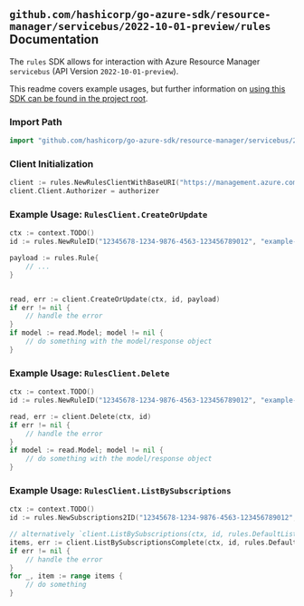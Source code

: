 
## `github.com/hashicorp/go-azure-sdk/resource-manager/servicebus/2022-10-01-preview/rules` Documentation

The `rules` SDK allows for interaction with Azure Resource Manager `servicebus` (API Version `2022-10-01-preview`).

This readme covers example usages, but further information on [using this SDK can be found in the project root](https://github.com/hashicorp/go-azure-sdk/tree/main/docs).

### Import Path

```go
import "github.com/hashicorp/go-azure-sdk/resource-manager/servicebus/2022-10-01-preview/rules"
```


### Client Initialization

```go
client := rules.NewRulesClientWithBaseURI("https://management.azure.com")
client.Client.Authorizer = authorizer
```


### Example Usage: `RulesClient.CreateOrUpdate`

```go
ctx := context.TODO()
id := rules.NewRuleID("12345678-1234-9876-4563-123456789012", "example-resource-group", "namespaceValue", "topicValue", "subscriptionValue", "ruleValue")

payload := rules.Rule{
	// ...
}


read, err := client.CreateOrUpdate(ctx, id, payload)
if err != nil {
	// handle the error
}
if model := read.Model; model != nil {
	// do something with the model/response object
}
```


### Example Usage: `RulesClient.Delete`

```go
ctx := context.TODO()
id := rules.NewRuleID("12345678-1234-9876-4563-123456789012", "example-resource-group", "namespaceValue", "topicValue", "subscriptionValue", "ruleValue")

read, err := client.Delete(ctx, id)
if err != nil {
	// handle the error
}
if model := read.Model; model != nil {
	// do something with the model/response object
}
```


### Example Usage: `RulesClient.ListBySubscriptions`

```go
ctx := context.TODO()
id := rules.NewSubscriptions2ID("12345678-1234-9876-4563-123456789012", "example-resource-group", "namespaceValue", "topicValue", "subscriptionValue")

// alternatively `client.ListBySubscriptions(ctx, id, rules.DefaultListBySubscriptionsOperationOptions())` can be used to do batched pagination
items, err := client.ListBySubscriptionsComplete(ctx, id, rules.DefaultListBySubscriptionsOperationOptions())
if err != nil {
	// handle the error
}
for _, item := range items {
	// do something
}
```
